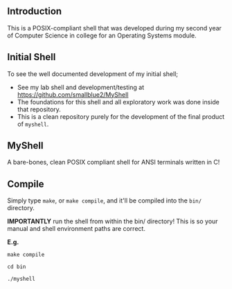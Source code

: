 ## Introduction

This is a POSIX-compliant shell that was developed during my second year of Computer Science in college for an Operating Systems module.

## Initial Shell

To see the well documented development of my initial shell;
* See my lab shell and development/testing at
https://github.com/smallblue2/MyShell
* The foundations for this shell and all exploratory work was done inside that repository.
* This is a clean repository purely for the development of the final product of `myshell`.

## MyShell
A bare-bones, clean POSIX compliant shell for ANSI terminals written in C!

## Compile
Simply type `make`, or `make compile`, and it'll be compiled into the `bin/` directory.

**IMPORTANTLY** run the shell from within the bin/ directory!
This is so your manual and shell environment paths are correct.

**E.g.**

`make compile`

`cd bin`

`./myshell`
